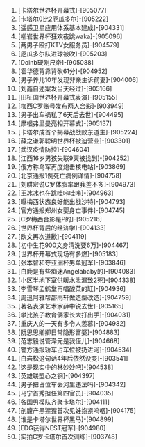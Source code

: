 
1. [卡塔尔世界杯开幕式]-[905077]
1. [卡塔尔0比2厄瓜多尔]-[905222]
1. [遥感卫星应用体系基本建成]-[904331]
1. [柳岩世界杯狂欢夜跳waka]-[905096]
1. [两男子殴打KTV女服务员]-[904579]
1. [厄瓜多尔队进球被吹]-[905203]
1. [Doinb硬刚尺帝]-[905088]
1. [霍华德背靠背砍61分]-[904952]
1. [男子养儿10年发现非亲生诉前妻]-[904006]
1. [刘鑫自述案发当天经过]-[905166]
1. [田柾国世界杯开幕式表演]-[905155]
1. [梅西C罗账号发布两人合影]-[903949]
1. [男子出车祸私了6天后去世]-[904495]
1. [摩根弗里曼亮相开幕式]-[905137]
1. [卡塔尔成首个揭幕战战败东道主]-[905224]
1. [薛之谦郭聪明世界杯被迫营业]-[903301]
1. [武汉疫情防控]-[904604]
1. [江西16岁男孩失联9天被找到]-[904252]
1. [俄方称乌军再度炮击核电站]-[903869]
1. [北京通报1例死亡病例详情]-[904758]
1. [刘畊宏说C罗体脂率跟我差不多]-[904973]
1. [王冰冰也在跳哇咔哇咔]-[904963]
1. [曝梅西状态良好能出战沙特]-[904793]
1. [官方通报郑州女婴身亡事件]-[904745]
1. [C罗梅西合影是P的]-[905216]
1. [世界杯背后的经济学]-[904133]
1. [欧文再次道歉]-[904119]
1. [初中生花900文身清洗要6万]-[904467]
1. [世界杯开幕式现场有多燃]-[905183]
1. [张本智和夺亚洲杯男单冠军]-[903846]
1. [白鹿是有些痴迷Angelababy的]-[904083]
1. [小区半地下室供暖水泄漏致2死]-[904338]
1. [李雪琴孟鹤堂再唱酸菜的缸]-[904936]
1. [周迅阿雅帮邵雨轩做造型改造]-[904759]
1. [著名表演艺术家薛中锐去世]-[905165]
1. [攀比孩子教育俩家长大打出手]-[904031]
1. [重庆人的一天有多令人羡慕]-[904982]
1. [阮思思卿卿日常隐形富婆]-[904883]
1. [范志毅说管泽元是我侄儿]-[904668]
1. [警方通报轿车占车位被扔进河]-[904534]
1. [白岩松这句话4年后依然没变]-[903541]
1. [这是现实中的林妙妙吧]-[904538]
1. [英雄联盟心之钢]-[904397]
1. [男子把占位车丢河里违法吗]-[904342]
1. [马宁首秀担任第四官员]-[904035]
1. [各国男模队齐聚卡塔尔]-[904111]
1. [剖腹产黑猩猩首次见娃抱紧呜咽]-[904175]
1. [谁是卡塔尔世界杯黑马]-[904899]
1. [EDG获得NEST冠军]-[904980]
1. [实拍C罗卡塔尔首次训练]-[903748]